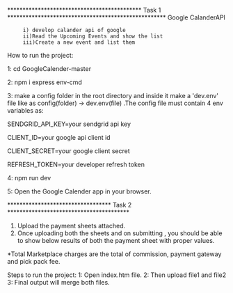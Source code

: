 ******************************************** Task 1 ****************************************************
Google CalanderAPI
 
         i) develop calander api of google
         ii)Read the Upcoming Events and show the list
         iii)Create a new event and list them

How to run the project:

1: cd GoogleCalender-master

2: npm i express env-cmd

3: make a config folder in the root directory and inside it make a 'dev.env' file like as config(folder) -> dev.env(file) .The config file must contain 4 env variables as:
 
   SENDGRID_API_KEY=your sendgrid api key
 
   CLIENT_ID=your google api client id
 
   CLIENT_SECRET=your google client secret
 
   REFRESH_TOKEN=your developer refresh token
 
 
4: npm run dev

5: Open the Google Calender app in your browser.


********************************** Task 2 ****************************************

1. Upload the payment sheets attached. 
2. Once uploading both the sheets and on submitting , you should be able to show below results of both the payment sheet with proper values.


*Total Marketplace charges are the total of commission, payment gateway and pick pack fee.

Steps to run the project:
1: Open index.htm file.
2: Then upload file1 and file2
3: Final output will merge both files.
